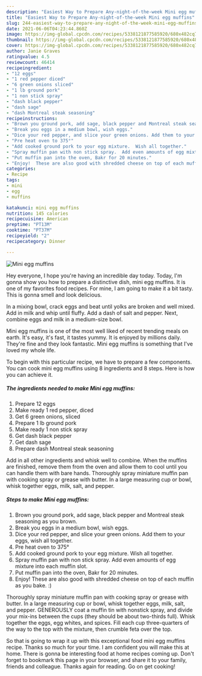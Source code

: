 ```yaml
---
description: "Easiest Way to Prepare Any-night-of-the-week Mini egg muffins"
title: "Easiest Way to Prepare Any-night-of-the-week Mini egg muffins"
slug: 244-easiest-way-to-prepare-any-night-of-the-week-mini-egg-muffins
date: 2021-06-06T04:23:44.860Z
image: https://img-global.cpcdn.com/recipes/5338121877585920/680x482cq70/mini-egg-muffins-recipe-main-photo.jpg
thumbnail: https://img-global.cpcdn.com/recipes/5338121877585920/680x482cq70/mini-egg-muffins-recipe-main-photo.jpg
cover: https://img-global.cpcdn.com/recipes/5338121877585920/680x482cq70/mini-egg-muffins-recipe-main-photo.jpg
author: Janie Graves
ratingvalue: 4.5
reviewcount: 46414
recipeingredient:
- "12 eggs"
- "1 red pepper diced"
- "6 green onions sliced"
- "1 lb ground pork"
- "1 non stick spray"
- "dash black pepper"
- "dash sage"
- "dash Montreal steak seasoning"
recipeinstructions:
- "Brown you ground pork, add sage, black pepper and Montreal steak seasoning as you brown."
- "Break you eggs in a medium bowl, wish eggs."
- "Dice your red pepper, and slice your green onions. Add them to your eggs, wish all together."
- "Pre heat oven to 375°"
- "Add cooked ground pork to your egg mixture.  Wish all together."
- "Spray muffin pan with non stick spray.  Add even amounts of egg mixture into each muffin slot."
- "Put muffin pan into the oven, Bakr for 20 minutes."
- "Enjoy!  These are also good with shredded cheese on top of each muffin as you bake.  :)"
categories:
- Recipe
tags:
- mini
- egg
- muffins

katakunci: mini egg muffins 
nutrition: 145 calories
recipecuisine: American
preptime: "PT13M"
cooktime: "PT37M"
recipeyield: "2"
recipecategory: Dinner

---
```



![Mini egg muffins](https://img-global.cpcdn.com/recipes/5338121877585920/680x482cq70/mini-egg-muffins-recipe-main-photo.jpg)

Hey everyone, I hope you're having an incredible day today. Today, I'm gonna show you how to prepare a distinctive dish, mini egg muffins. It is one of my favorites food recipes. For mine, I am going to make it a bit tasty. This is gonna smell and look delicious.

In a mixing bowl, crack eggs and beat until yolks are broken and well mixed. Add in milk and whip until fluffy. Add a dash of salt and pepper. Next, combine eggs and milk in a medium-size bowl.

Mini egg muffins is one of the most well liked of recent trending meals on earth. It's easy, it's fast, it tastes yummy. It is enjoyed by millions daily. They're fine and they look fantastic. Mini egg muffins is something that I've loved my whole life.


To begin with this particular recipe, we have to prepare a few components. You can cook mini egg muffins using 8 ingredients and 8 steps. Here is how you can achieve it.

<!--inarticleads1-->

##### The ingredients needed to make Mini egg muffins:

1. Prepare 12 eggs
1. Make ready 1 red pepper, diced
1. Get 6 green onions, sliced
1. Prepare 1 lb ground pork
1. Make ready 1 non stick spray
1. Get dash black pepper
1. Get dash sage
1. Prepare dash Montreal steak seasoning


Add in all other ingredients and whisk well to combine. When the muffins are finished, remove them from the oven and allow them to cool until you can handle them with bare hands. Thoroughly spray miniature muffin pan with cooking spray or grease with butter. In a large measuring cup or bowl, whisk together eggs, milk, salt, and pepper. 

<!--inarticleads2-->

##### Steps to make Mini egg muffins:

1. Brown you ground pork, add sage, black pepper and Montreal steak seasoning as you brown.
1. Break you eggs in a medium bowl, wish eggs.
1. Dice your red pepper, and slice your green onions. Add them to your eggs, wish all together.
1. Pre heat oven to 375°
1. Add cooked ground pork to your egg mixture.  Wish all together.
1. Spray muffin pan with non stick spray.  Add even amounts of egg mixture into each muffin slot.
1. Put muffin pan into the oven, Bakr for 20 minutes.
1. Enjoy!  These are also good with shredded cheese on top of each muffin as you bake.  :)


Thoroughly spray miniature muffin pan with cooking spray or grease with butter. In a large measuring cup or bowl, whisk together eggs, milk, salt, and pepper. GENEROUSLY coat a muffin tin with nonstick spray, and divide your mix-ins between the cups (they should be about two-thirds full). Whisk together the eggs, egg whites, and spices. Fill each cup three-quarters of the way to the top with the mixture, then crumble feta over the top. 

So that is going to wrap it up with this exceptional food mini egg muffins recipe. Thanks so much for your time. I am confident you will make this at home. There is gonna be interesting food at home recipes coming up. Don't forget to bookmark this page in your browser, and share it to your family, friends and colleague. Thanks again for reading. Go on get cooking!
